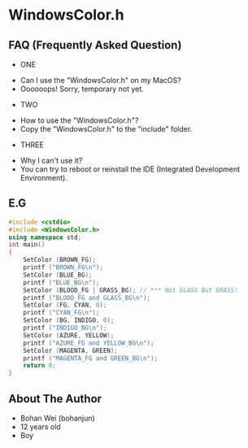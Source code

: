 # WindowsColor.h
## FAQ (Frequently Asked Question)
* ONE
 - Can I use the "WindowsColor.h" on my MacOS?
 - Oooooops! Sorry, temporary not yet.
* TWO
 - How to use the "WindowsColor.h"?
 - Copy the "WindowsColor.h" to the "include" folder.
* THREE
 - Why I can't use it?
 - You can try to reboot or reinstall the IDE (Integrated Development Environment).
## E.G
```cpp
#include <cstdio>
#include <WindowsColor.h> 
using namespace std;
int main()
{
	SetColor (BROWN_FG);
	printf ("BROWN_FG\n");
	SetColor (BLUE_BG);
	printf ("BLUE_BG\n");
	SetColor (BLOOD_FG | GRASS_BG); // *** Not GLASS But GRASS!  
	printf ("BLOOD_FG and GLASS_BG\n");
	SetColor (FG, CYAN, 0);
	printf ("CYAN_FG\n");
	SetColor (BG, INDIGO, 0);
	printf ("INDIGO_BG\n");
	SetColor (AZURE, YELLOW);
	printf ("AZURE_FG and YELLOW_BG\n");
	SetColor (MAGENTA, GREEN);
	printf ("MAGENTA_FG and GREEN_BG\n");
	return 0;
}
```
## About The Author
* Bohan Wei (bohanjun)
* 12 years old
* Boy

